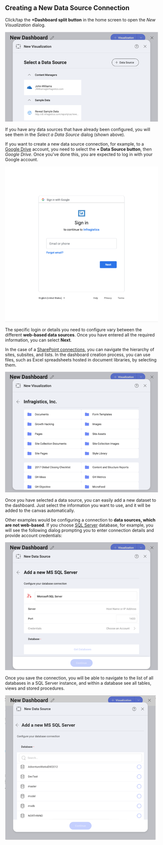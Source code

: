 ## Creating a New Data Source Connection

Click/tap the **+Dashboard split button** in the home screen to open the *New Visualization* dialog.

![New Visualization Dialog](images/new-visualization-dialog.png)

If you have any data sources that have
already been configured, you will see them in the _Select a Data Source_ dialog (shown above).

If you want to create a new data source connection, for example, to a [Google Drive](google-drive.md) account, you need to select the **+ Data Source button**, then *Google Drive*. Once you've done this, you are expected to log in with your Google account.

![Google Drive log in prompt](images/google-drive-login.png)

The specific login or details you need to configure vary between the different **web-based data sources**. Once you have entered all the required information, you can select **Next**.

In the case of a [SharePoint connections](sharepoint.md), you can
navigate the hierarchy of sites, subsites, and lists. In the dashboard creation process, you can use files, such as Excel spreadsheets hosted
in document libraries, by selecting them.

![Sharepoint available content dialog](images/available-content-sharepoint.png)

Once you have selected a data source, you can easily add a new dataset to the dashboard. Just select the information you want to use, and it will be added to the canvas automatically.

Other examples would be configuring a connection to **data sources, which are not web-based**. If you choose [SQL Server](microsoft-sql-server.md) database, for example, you will see the following dialog prompting you to enter connection details and provide account credentials:

![Add a new MS SQL Server](images/enter-sql-server-details.png)

Once you save the connection, you will be able to navigate to the list
of all databases in a SQL Server instance, and within a database see all
tables, views and stored procedures.

![SQL Databases list enabled](images/new-sql-connection-databases.png)

